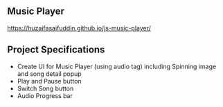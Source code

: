 ## Music Player

https://huzaifasaifuddin.github.io/js-music-player/

## Project Specifications

- Create UI for Music Player (using audio tag) including Spinning image and song detail popup
- Play and Pause button
- Switch Song button
- Audio Progress bar
